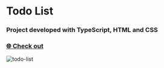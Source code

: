 <h1>Todo List</h1>

<h3>Project developed with TypeScript, HTML and CSS</h3>
<h3><a href="https://patrikferreira.github.io/todo-list/" target="_blank">
🌐 Check out</a></h3>

![todo-list](https://user-images.githubusercontent.com/118124051/226761781-7a253f80-c446-4659-aa9f-b605e1eb9b73.png)



